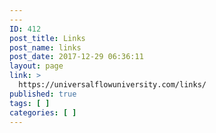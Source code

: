 ```yaml
---
---
ID: 412
post_title: Links
post_name: links
post_date: 2017-12-29 06:36:11
layout: page
link: >
  https://universalflowuniversity.com/links/
published: true
tags: [ ]
categories: [ ]
---
```


